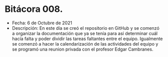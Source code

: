 # Bitácora 008.
- Fecha: 6 de Octubre de 2021
- Descripción: En este día se creó el repositorio en GitHub y se comenzó a organizar la documentación que ya se tenía para así determinar cuál hacía falta y poder dividir las tareas faltantes entre el equipo. Igualmente se comenzó a hacer la calendarización de las actividades del equipo y se programó una reunion privada con el profesor Edgar Cambranes.
